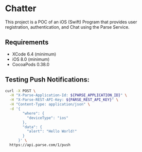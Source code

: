 # Chatter

This project is a POC of an iOS (Swift) Program that provides user registration, authentication, and Chat using the Parse Service.


## Requirements
* XCode 6.4 (minimum)
* iOS 8.0 (minimum)
* CocoaPods 0.38.0


## Testing Push Notifications:
```bash
curl -X POST \
  -H "X-Parse-Application-Id: ${PARSE_APPLICATION_ID}" \
  -H "X-Parse-REST-API-Key: ${PARSE_REST_API_KEY}" \
  -H "Content-Type: application/json" \
  -d '{
        "where": {
          "deviceType": "ios"
        },
        "data": {
          "alert": "Hello World!"
        }
      }' \
  https://api.parse.com/1/push
```
